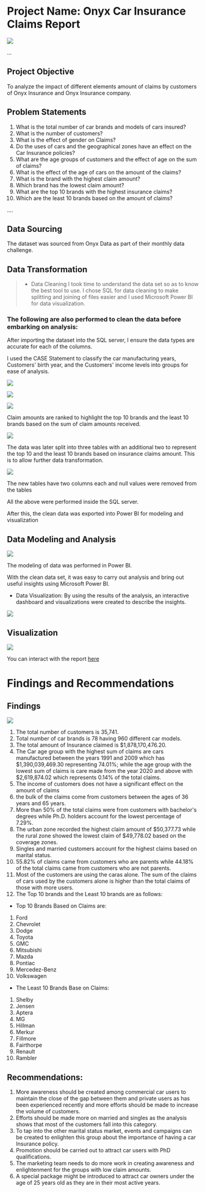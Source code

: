 # Project Name: Onyx Car Insurance Claims Report

![](Onyx_front.png)

...
## Project Objective

To analyze the impact of different elements amount of claims by customers of Onyx Insurance and Onyx Insurance company.


## Problem Statements

1. What is the total number of car brands and models of cars insured?
2. What is the number of customers?
3. What is the effect of gender on Claims?
4. Do the uses of cars and the geographical zones have an effect on the Car Insurance policies?
5. What are the age groups of customers and the effect of age on the sum of claims?
6. What is the effect of the age of cars on the amount of the claims?
7. What is the brand with the highest claim amount?
8. Which brand has the lowest claim amount?
9. What are the top 10 brands with the highest insurance claims? 
10. Which are the least 10 brands based on the amount of claims?



....
## Data Sourcing

The dataset was sourced from Onyx Data as part of their monthly data challenge.



## Data Transformation

>- Data Cleaning
  I took time to understand the data set so as to know the best tool to use. I chose SQL for data cleaning to make splitting and joining of files easier and I used Microsoft Power BI for data visualization.
  
### The following are also performed to clean the data before embarking on analysis:

After importing the dataset into the SQL server, I ensure the data types are accurate for each of the columns.

I used the CASE Statement to classify the car manufacturing years, Customers' birth year, and the Customers' income levels into groups for ease of analysis.

![](caragegroup.png)

![](customeragegroup.png)

![](income_group.png)


Claim amounts are ranked to highlight the top 10 brands and the least 10 brands based on the sum of claim amounts received.

![](claim_top10.png)


The data was later split into three tables with an additional two to represent the top 10 and the least 10 brands based on insurance claims amount. This is to allow further data transformation.


![](claim_least10.png)


The new tables have two columns each and null values were removed from the tables 

All the above were performed inside the SQL server.

After this, the clean data was exported into Power BI for modeling and visualization

## Data Modeling and Analysis

![](Onyx_Ins_model.png)


The modeling of data was performed in Power BI.

With the clean data set, it was easy to carry out analysis and bring out useful insights using Microsoft Power BI.


- Data Visualization: By using the results of the analysis, an interactive dashboard and visualizations were created to describe the insights.



![](onyx_home.png)  




## Visualization




![](onyx_charts.png)


You can interact with the report [here](https://app.powerbi.com/groups/me/reports/88b47cca-c006-4a7a-9aaa-06baee7d1213/ReportSectionbc1f77fd7e73eb300827?experience=power-bi)


# Findings and Recommendations

## Findings



![](onyx_tables.png)



1. The total number of customers is 35,741.
2. Total number of car brands is 78 having 960 different car models.
3. The total amount of Insurance claimed is $1,878,170,476.20.
4. The Car age group with the highest sum of claims are cars manufactured between the years 1991 and 2009 which has $1,390,039,469.30 representing 74.01%; while the age group with the lowest sum of claims is care made from the year 2020 and above with $2,619,874.02 which represents 0.14% of the total claims.
5. The income of customers does not have a significant effect on the amount of claims
6. the bulk of the claims come from customers between the ages of 36 years and 65 years. 
7. More than 50% of the total claims were from customers with bachelor's degrees while Ph.D. holders account for the lowest percentage of 7.29%.
8. The urban zone recorded the highest claim amount of $50,377.73 while the rural zone showed the lowest claim of $49,778.02 based on the coverage zones. 
9. Singles and married customers account for the highest claims based on marital status.
10. 55.82% of claims came from customers who are parents while 44.18% of the total claims came from customers who are not parents.
11. Most of the customers are using the caras alone. The sum of the claims of cars used by the customers alone is higher than the total claims of those with more users.
12. The Top 10 brands and the Least 10 brands are as follows:



- Top 10 Brands Based on Claims are:

1. Ford
2. Chevrolet
3. Dodge
4. Toyota
5. GMC
6. Mitsubishi
7. Mazda
8. Pontiac
9. Mercedez-Benz
10. Volkswagen


- The Least 10 Brands Base on Claims:

1. Shelby
2. Jensen
3. Aptera
4. MG
5. Hillman
6. Merkur
7. Fillmore
8. Fairthorpe
9. Renault
10. Rambler





## Recommendations:

1. More awareness should be created among commercial car users to maintain the close of the gap between them and private users as has been experienced recently and more efforts should be made to increase the volume of customers.
2. Efforts should be made more on married and singles as the analysis shows that most of the customers fall into this category.
3. To tap into the other marital status market, events and campaigns can be created to enlighten this group about the importance of having a car Insurance policy.
4. Promotion should be carried out to attract car users with PhD qualifications. 
5. The marketing team needs to do more work in creating awareness and enlightenment for the groups with low claim amounts.
6. A special package might be introduced to attract car owners under the age of 25 years old as they are in their most active years.
